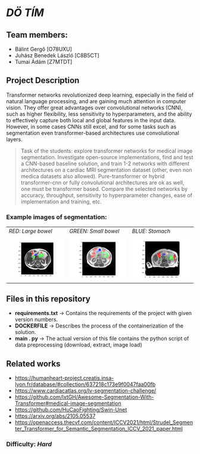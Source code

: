 # ***DÖ TÍM***

## Team members:
- Bálint Gergő [O78UXU]
- Juhász Benedek László [C8B5CT]
- Tumai Ádám [Z7MTDT]

## Project Description
Transformer networks revolutionized deep learning, especially in the field of natural language processing, and are gaining much attention in computer vision. They offer great advantages over convolutional networks (CNN), such as higher flexibility, less sensitivity to hyperparameters, and the ability to effectively capture both local and global features in the input data. However, in some cases CNNs still excel, and for some tasks such as segmentation even transformer-based architectures use convolutional layers. 
> Task of the students: explore transformer networks for medical image segmentation. Investigate open-source implementations, find and test a CNN-based baseline solution, and train 1-2 networks with different architectures on a cardiac MRI segmentation dataset (other, even non medica datasets also allowed). Pure-transformer or hybrid transformer-cnn or fully convolutional architectures are ok as well, one must be transformer based. Compare the selected networks by accuracy, throughput, sensitivity to hyperparameter changes, ease of implementation and training, etc. 

### Example images of segmentation:
<table>
  <tr>
    <td><i>RED: Large bowel</i></td>
    <td><i>GREEN: Small bowel</i></td>
    <td><i>BLUE: Stomach</i></td>
  </tr>
  <tr>
    <td><img src="assets/readme/segmentation1.png" width=260 ></td>
    <td><img src="assets/readme/segmentation2.png" width=260 ></td>
    <td><img src="assets/readme/segmentation3.png" width=260 ></td>
  </tr>
 </table>
    
## Files in this repository
- **requirements.txt** -> Contains the requirements of the project with given version numbers.
- **DOCKERFILE** -> Describes the process of the containerization of the solution.
- **main . py** -> The actual version of this file contains the python script of data preprocessing (download, extract, image load)

## Related works
- https://humanheart-project.creatis.insa-lyon.fr/database/#collection/637218c173e9f0047faa00fb 
- https://www.cardiacatlas.org/lv-segmentation-challenge/
- https://github.com/lxtGH/Awesome-Segmentation-With-Transformer#medical-image-segmentation 
- https://github.com/HuCaoFighting/Swin-Unet
- https://arxiv.org/abs/2105.05537 
- https://openaccess.thecvf.com/content/ICCV2021/html/Strudel_Segmenter_Transformer_for_Semantic_Segmentation_ICCV_2021_paper.html

### Difficulty: *Hard*